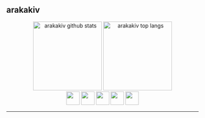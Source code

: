 ## arakakiv

<div align="center" display="inline_block">
  <img height="180em" alt="arakakiv github stats" src="https://github-readme-stats.vercel.app/api?username=arakakiv&show_icons=true&theme=gotham"/>
  <img height="180em" alt= "arakakiv top langs" src="https://github-readme-stats.vercel.app/api/top-langs/?username=arakakiv&theme=gotham&layout=compact" />
</div>

<div align="center">
  <img width="35em" src="https://cdn.jsdelivr.net/gh/devicons/devicon/icons/dotnetcore/dotnetcore-original.svg" />
  <img width="35em" src="https://cdn.jsdelivr.net/gh/devicons/devicon/icons/csharp/csharp-original.svg" />
  <img width="35em" src="https://cdn.jsdelivr.net/gh/devicons/devicon/icons/angularjs/angularjs-original.svg" />
  <img width="35em" src="https://cdn.jsdelivr.net/gh/devicons/devicon/icons/typescript/typescript-original.svg" />
  <img width="35em" src="https://cdn.jsdelivr.net/gh/devicons/devicon/icons/docker/docker-original.svg" />
</div>

<hr>
